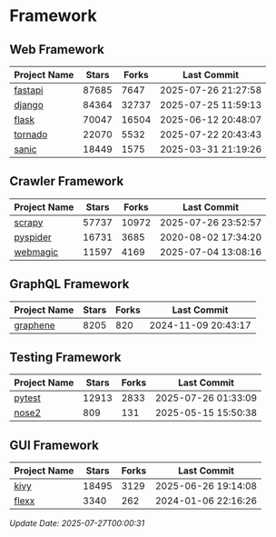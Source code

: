 # Framework

## Web Framework
| Project Name | Stars | Forks | Last Commit |
| ------------ | ----- | ----- | ----------- |
| [fastapi](https://github.com/fastapi/fastapi) | 87685 | 7647 | 2025-07-26 21:27:58 |
| [django](https://github.com/django/django) | 84364 | 32737 | 2025-07-25 11:59:13 |
| [flask](https://github.com/pallets/flask) | 70047 | 16504 | 2025-06-12 20:48:07 |
| [tornado](https://github.com/tornadoweb/tornado) | 22070 | 5532 | 2025-07-22 20:43:43 |
| [sanic](https://github.com/sanic-org/sanic) | 18449 | 1575 | 2025-03-31 21:19:26 |

## Crawler Framework
| Project Name | Stars | Forks | Last Commit |
| ------------ | ----- | ----- | ----------- |
| [scrapy](https://github.com/scrapy/scrapy) | 57737 | 10972 | 2025-07-26 23:52:57 |
| [pyspider](https://github.com/binux/pyspider) | 16731 | 3685 | 2020-08-02 17:34:20 |
| [webmagic](https://github.com/code4craft/webmagic) | 11597 | 4169 | 2025-07-04 13:08:16 |

## GraphQL Framework
| Project Name | Stars | Forks | Last Commit |
| ------------ | ----- | ----- | ----------- |
| [graphene](https://github.com/graphql-python/graphene) | 8205 | 820 | 2024-11-09 20:43:17 |

## Testing Framework
| Project Name | Stars | Forks | Last Commit |
| ------------ | ----- | ----- | ----------- |
| [pytest](https://github.com/pytest-dev/pytest) | 12913 | 2833 | 2025-07-26 01:33:09 |
| [nose2](https://github.com/nose-devs/nose2) | 809 | 131 | 2025-05-15 15:50:38 |

## GUI Framework
| Project Name | Stars | Forks | Last Commit |
| ------------ | ----- | ----- | ----------- |
| [kivy](https://github.com/kivy/kivy) | 18495 | 3129 | 2025-06-26 19:14:08 |
| [flexx](https://github.com/flexxui/flexx) | 3340 | 262 | 2024-01-06 22:16:26 |

*Update Date: 2025-07-27T00:00:31*